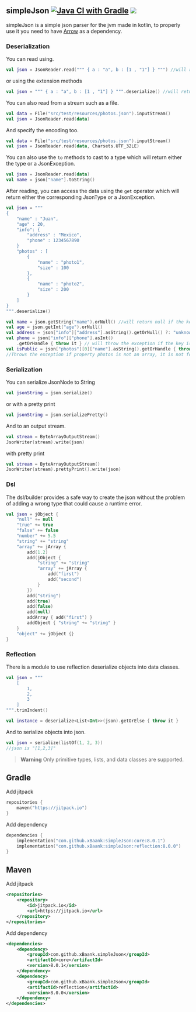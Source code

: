 ## simpleJson [![Java CI with Gradle](https://github.com/xBaank/simpleJson/actions/workflows/gradle.yml/badge.svg)](https://github.com/xBaank/simpleJson/actions/workflows/gradle.yml) [![](https://jitpack.io/v/xBaank/simpleJson.svg)](https://jitpack.io/#xBaank/simpleJson)

simpleJson is a simple json parser for the jvm made in kotlin,
to properly use it you need to have <a href="https://github.com/arrow-kt/arrow">Arrow</a> as a dependency.

### Deserialization

You can read using.

```kotlin
val json = JsonReader.read(""" { a : "a", b : [1 , "1"] } """) //will return either a JsonNode or a JsonException
```

or using the extension methods

```kotlin
val json = """ { a : "a", b : [1 , "1"] } """.deserialize() //will return either a JsonNode or a JsonException
```

You can also read from a stream such as a file.

```kotlin
val data = File("src/test/resources/photos.json").inputStream()
val json = JsonReader.read(data)
```

And specify the encoding too.

```kotlin
val data = File("src/test/resources/photos.json").inputStream()
val json = JsonReader.read(data, Charsets.UTF_32LE)
```

You can also use the `to` methods to cast to a type which will return either the type or a JsonException.

```kotlin
val json = JsonReader.read(data)
val name = json["name"].toString()
```

After reading, you can access the data using the `get` operator which will return either the corresponding JsonType or a
JsonException.

```kotlin
val json = """
{
    "name" : "Juan",
    "age" : 20,
    "info": {
        "address" : "Mexico",
        "phone" : 1234567890
    }
    "photos" : [
        {
            "name" : "photo1",
            "size" : 100
        },
        {
            "name" : "photo2",
            "size" : 200
        }
    ]
}
""".deserialize()

val name = json.getString("name").orNull() //will return null if the key is not found or the value is not a string
val age = json.getInt("age").orNull()
val address = json["info"]["address"].asString().getOrNull() ?: "unknown" // will return "unknown" if the key is not found
val phone = json["info"]["phone"].asInt()
    .getOrHandle { throw it } // will throw the exception if the key is not found or is not an int
val isPublic = json["photos"][0]["name"].asString().getOrHandle { throw it }
//Throws the exception if property photos is not an array, it is not found, the index is out of bounds, name is not a string, or it is not found
```

### Serialization

You can serialize JsonNode to String

```kotlin
val jsonString = json.serialize()
```

or with a pretty print

```kotlin
val jsonString = json.serializePretty()
```

And to an output stream.

```kotlin
val stream = ByteArrayOutputStream()
JsonWriter(stream).write(json)
```

with pretty print

```kotlin
val stream = ByteArrayOutputStream()
JsonWriter(stream).prettyPrint().write(json)
```

### Dsl

The dsl/builder provides a safe way to create the json without the problem of adding a
wrong type that could cause a runtime error.

```kotlin
val json = jObject {
    "null" += null
    "true" += true
    "false" += false
    "number" += 5.5
    "string" += "string"
    "array" += jArray {
        add(1.2)
        add(jObject {
            "string" += "string"
            "array" += jArray {
                add("first")
                add("second")
            }
        })
        add("string")
        add(true)
        add(false)
        add(null)
        addArray { add("first") }
        addObject { "string" += "string" }
    }
    "object" += jObject {}
}
```

### Reflection
There is a module to use reflection deserialize objects into data classes.
```kotlin
val json = """
    [
        1,
        2,
        3
    ]
""".trimIndent()

val instance = deserialize<List<Int>>(json).getOrElse { throw it }
```

And to serialize objects into json.

```kotlin
val json = serialize(listOf(1, 2, 3))
//json is "[1,2,3]"
```

> **Warning** 
> Only primitive types, lists, and data classes are supported.

## Gradle

Add jitpack

```kotlin
repositories {
    maven("https://jitpack.io")
}
```

Add dependency

```kotlin
dependencies {
    implementation("com.github.xBaank:simpleJson:core:8.0.1")
    implementation("com.github.xBaank:simpleJson:reflection:8.0.0")
}
```

## Maven

Add jitpack

```xml
<repositories>
    <repository>
        <id>jitpack.io</id>
        <url>https://jitpack.io</url>
    </repository>
</repositories>
```

Add dependency

```xml
<dependencies>
    <dependency>
        <groupId>com.github.xBaank.simpleJson</groupId>
        <artifactId>core</artifactId>
        <version>8.0.1</version>
    </dependency>
    <dependency>
        <groupId>com.github.xBaank.simpleJson</groupId>
        <artifactId>reflection</artifactId>
        <version>8.0.0</version>
    </dependency>
</dependencies>
```



